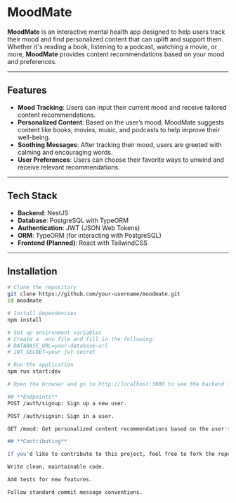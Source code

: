 # **MoodMate**

**MoodMate** is an interactive mental health app designed to help users track their mood and find personalized content that can uplift and support them. Whether it's reading a book, listening to a podcast, watching a movie, or more, **MoodMate** provides content recommendations based on your mood and preferences.

---

## **Features**

- **Mood Tracking**: Users can input their current mood and receive tailored content recommendations.
- **Personalized Content**: Based on the user’s mood, MoodMate suggests content like books, movies, music, and podcasts to help improve their well-being.
- **Soothing Messages**: After tracking their mood, users are greeted with calming and encouraging words.
- **User Preferences**: Users can choose their favorite ways to unwind and receive relevant recommendations.

---

## **Tech Stack**

- **Backend**: NestJS
- **Database**: PostgreSQL with TypeORM
- **Authentication**: JWT (JSON Web Tokens)
- **ORM**: TypeORM (for interacting with PostgreSQL)
- **Frontend (Planned)**: React with TailwindCSS

---

## **Installation**

```bash
# Clone the repository
git clone https://github.com/your-username/moodmate.git
cd moodmate

# Install dependencies
npm install

# Set up environment variables
# Create a .env file and fill in the following:
# DATABASE_URL=your-database-url
# JWT_SECRET=your-jwt-secret

# Run the application
npm run start:dev

# Open the browser and go to http://localhost:3000 to see the backend in action

## **Endpoints**
POST /auth/signup: Sign up a new user.

POST /auth/signin: Sign in a user.

GET /mood: Get personalized content recommendations based on the user's mood.

## **Contributing**

If you'd like to contribute to this project, feel free to fork the repository, create a new branch, and submit a pull request. Here are some guidelines to follow:

Write clean, maintainable code.

Add tests for new features.

Follow standard commit message conventions.
